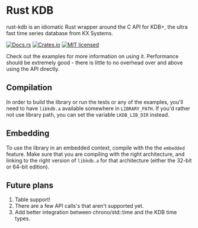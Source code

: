 # Rust KDB

rust-kdb is an idiomatic Rust wrapper around the C API for KDB+, the ultra fast time series database from KX Systems.

[![Docs.rs][docs-badge]][docs-url]
[![Crates.io][crates-badge]][crates-url]
[![MIT licensed][mit-badge]][mit-url]

[docs-badge]: https://docs.rs/kdb/badge.svg
[docs-url]: https://docs.rs/kdb
[crates-badge]: https://img.shields.io/crates/v/kdb.svg
[crates-url]: https://crates.io/crates/kdb
[mit-badge]: https://img.shields.io/badge/license-MIT-blue.svg
[mit-url]: LICENSE

Check out the examples for more information on using it. Performance should be extremely good -
there is little to no overhead over and above using the API directly.

## Compilation

In order to build the library or run the tests or any of the examples, you'll need to have `libkdb.a` available somewhere in `LIBRARY_PATH`. If you'd rather not use library path, you can set the variable `LKDB_LIB_DIR` instead.

## Embedding

To use the library in an embedded context, compile with the the `embedded` feature. Make sure that you are compiling with the right architecture, and linking to the right version of `libkdb.a` for that architecture (either the 32-bit or 64-bit edition).

## Future plans

1. Table support!
2. There are a few API calls's that aren't supported yet.
3. Add better integration between chrono/std::time and the KDB time types.
